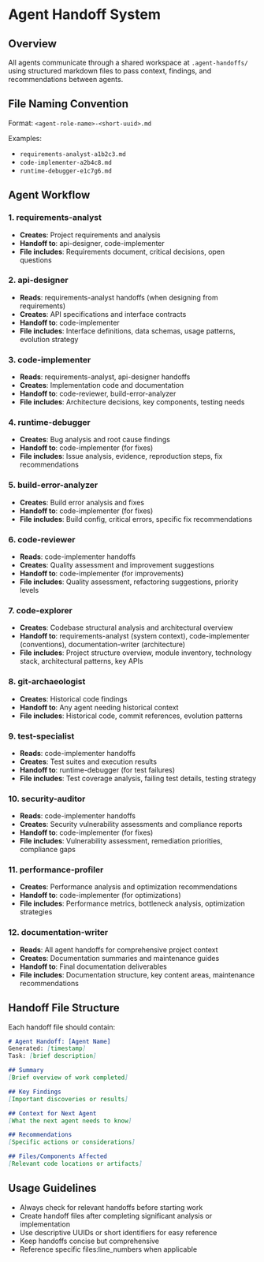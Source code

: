 # Agent Handoff System

## Overview
All agents communicate through a shared workspace at `.agent-handoffs/` using structured markdown files to pass context, findings, and recommendations between agents.

## File Naming Convention
Format: `<agent-role-name>-<short-uuid>.md`

Examples:
- `requirements-analyst-a1b2c3.md`
- `code-implementer-a2b4c8.md`
- `runtime-debugger-e1c7g6.md`

## Agent Workflow

### 1. requirements-analyst
- **Creates**: Project requirements and analysis
- **Handoff to**: api-designer, code-implementer
- **File includes**: Requirements document, critical decisions, open questions

### 2. api-designer
- **Reads**: requirements-analyst handoffs (when designing from requirements)
- **Creates**: API specifications and interface contracts
- **Handoff to**: code-implementer
- **File includes**: Interface definitions, data schemas, usage patterns, evolution strategy

### 3. code-implementer
- **Reads**: requirements-analyst, api-designer handoffs
- **Creates**: Implementation code and documentation
- **Handoff to**: code-reviewer, build-error-analyzer
- **File includes**: Architecture decisions, key components, testing needs

### 4. runtime-debugger
- **Creates**: Bug analysis and root cause findings
- **Handoff to**: code-implementer (for fixes)
- **File includes**: Issue analysis, evidence, reproduction steps, fix recommendations

### 5. build-error-analyzer
- **Creates**: Build error analysis and fixes
- **Handoff to**: code-implementer (for fixes)
- **File includes**: Build config, critical errors, specific fix recommendations

### 6. code-reviewer
- **Reads**: code-implementer handoffs
- **Creates**: Quality assessment and improvement suggestions
- **Handoff to**: code-implementer (for improvements)
- **File includes**: Quality assessment, refactoring suggestions, priority levels

### 7. code-explorer
- **Creates**: Codebase structural analysis and architectural overview
- **Handoff to**: requirements-analyst (system context), code-implementer (conventions), documentation-writer (architecture)
- **File includes**: Project structure overview, module inventory, technology stack, architectural patterns, key APIs

### 8. git-archaeologist
- **Creates**: Historical code findings
- **Handoff to**: Any agent needing historical context
- **File includes**: Historical code, commit references, evolution patterns

### 9. test-specialist
- **Reads**: code-implementer handoffs
- **Creates**: Test suites and execution results
- **Handoff to**: runtime-debugger (for test failures)
- **File includes**: Test coverage analysis, failing test details, testing strategy

### 10. security-auditor
- **Reads**: code-implementer handoffs
- **Creates**: Security vulnerability assessments and compliance reports
- **Handoff to**: code-implementer (for fixes)
- **File includes**: Vulnerability assessment, remediation priorities, compliance gaps

### 11. performance-profiler
- **Creates**: Performance analysis and optimization recommendations
- **Handoff to**: code-implementer (for optimizations)
- **File includes**: Performance metrics, bottleneck analysis, optimization strategies

### 12. documentation-writer
- **Reads**: All agent handoffs for comprehensive project context
- **Creates**: Documentation summaries and maintenance guides
- **Handoff to**: Final documentation deliverables
- **File includes**: Documentation structure, key content areas, maintenance recommendations

## Handoff File Structure

Each handoff file should contain:

```markdown
# Agent Handoff: [Agent Name]
Generated: [timestamp]
Task: [brief description]

## Summary
[Brief overview of work completed]

## Key Findings
[Important discoveries or results]

## Context for Next Agent
[What the next agent needs to know]

## Recommendations
[Specific actions or considerations]

## Files/Components Affected
[Relevant code locations or artifacts]
```

## Usage Guidelines
- Always check for relevant handoffs before starting work
- Create handoff files after completing significant analysis or implementation
- Use descriptive UUIDs or short identifiers for easy reference
- Keep handoffs concise but comprehensive
- Reference specific files:line_numbers when applicable